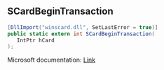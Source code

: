 ## SCardBeginTransaction

```csharp
[DllImport("winscard.dll", SetLastError = true)]
public static extern int SCardBeginTransaction(
   IntPtr hCard
);
```

Microsoft documentation: [Link](https://docs.microsoft.com/en-us/windows/win32/api/winscard/nf-winscard-scardbegintransaction)

